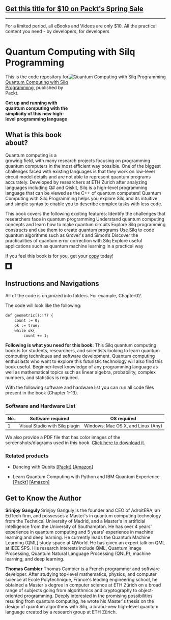 ## [Get this title for $10 on Packt's Spring Sale](https://www.packt.com/B16718?utm_source=github&utm_medium=packt-github-repo&utm_campaign=spring_10_dollar_2022)
-----
For a limited period, all eBooks and Videos are only $10. All the practical content you need \- by developers, for developers

# Quantum Computing with Silq Programming

<a href="https://www.packtpub.com/in/programming/quantum-computing-with-silq-programming?utm_source=github&utm_medium=repository&utm_campaign=9781800569669"><img src="https://static.packt-cdn.com/products/9781800569669/cover/smaller" alt="Quantum Computing with Silq Programming" height="256px" align="right"></a>

This is the code repository for [Quantum Computing with Silq Programming](https://www.packtpub.com/in/programming/quantum-computing-with-silq-programming?utm_source=github&utm_medium=repository&utm_campaign=9781800569669), published by Packt.

**Get up and running with quantum computing with the simplicity of this new high-level programming language**

## What is this book about?
Quantum computing is a growing field, with many research projects focusing on programming quantum computers in the most efficient way possible. One of the biggest challenges faced with existing languages is that they work on low-level circuit model details and are not able to represent quantum programs accurately. Developed by researchers at ETH Zurich after analyzing languages including Q# and Qiskit, Silq is a high-level programming language that can be viewed as the C++ of quantum computers! Quantum Computing with Silq Programming helps you explore Silq and its intuitive and simple syntax to enable you to describe complex tasks with less code. 

This book covers the following exciting features:
Identify the challenges that researchers face in quantum programming
Understand quantum computing concepts and learn how to make quantum circuits
Explore Silq programming constructs and use them to create quantum programs
Use Silq to code quantum algorithms such as Grover's and Simon’s
Discover the practicalities of quantum error correction with Silq
Explore useful applications such as quantum machine learning in a practical way

If you feel this book is for you, get your [copy](https://www.amazon.com/dp/1800569661) today!

<a href="https://www.packtpub.com/?utm_source=github&utm_medium=banner&utm_campaign=GitHubBanner"><img src="https://raw.githubusercontent.com/PacktPublishing/GitHub/master/GitHub.png" 
alt="https://www.packtpub.com/" border="5" /></a>

## Instructions and Navigations
All of the code is organized into folders. For example, Chapter02.

The code will look like the following:
```
def geometric():!?? {
    count := 0;
    ok := true;
    while ok{
        count += 1;
```

**Following is what you need for this book:**
This Silq quantum computing book is for students, researchers, and scientists looking to learn quantum computing techniques and software development. Quantum computing enthusiasts who want to explore this futuristic technology will also find this book useful. Beginner-level knowledge of any programming language as well as mathematical topics such as linear algebra, probability, complex numbers, and statistics is required.

With the following software and hardware list you can run all code files present in the book (Chapter 1-13).
### Software and Hardware List
| No. | Software required | OS required |
| -------- | ------------------------------------ | ----------------------------------- |
| 1 | Visual Studio with Silq plugin | Windows, Mac OS X, and Linux (Any) |


We also provide a PDF file that has color images of the screenshots/diagrams used in this book. [Click here to download it](https://static.packt-cdn.com/downloads/9781800569669_ColorImages.pdf).

### Related products
* Dancing with Qubits [[Packt]](https://www.packtpub.com/product/dancing-with-qubits/9781838827366?utm_source=github&utm_medium=repository&utm_campaign=9781838827366) [[Amazon]](https://www.amazon.com/dp/1838827366)

* Learn Quantum Computing with Python and IBM Quantum Experience [[Packt]](https://www.packtpub.com/product/learn-quantum-computing-with-python-and-ibm-quantum-experience/9781838981006?utm_source=github&utm_medium=repository&utm_campaign=9781838981006) [[Amazon]](https://www.amazon.com/dp/1838981004)

## Get to Know the Author
**Srinjoy Ganguly**
Srinjoy Ganguly is the founder and CEO of AdroitERA, an EdTech firm, and possesses a Master's in quantum computing technology from the Technical University of Madrid, and a Master's in artificial intelligence from the University of Southampton. He has over 4 years' experience in quantum computing and 5 years' experience in machine learning and deep learning. He currently leads the Quantum Machine Learning (QML) study space at QWorld. He has given an expert talk on QML at IEEE SPS. His research interests include QML, Quantum Image Processing, Quantum Natural Language Processing (QNLP), machine learning, and deep learning.

**Thomas Cambier**
Thomas Cambier is a French programmer and software developer. After studying top-level mathematics, physics, and computer science at Ecole Polytechnique, France's leading engineering school, he obtained a Master's degree in computer science at ETH Zürich on a broad range of subjects going from algorithmics and cryptography to object-oriented programming. Deeply interested in the promising possibilities resulting from quantum computing, he wrote his Master's thesis on the design of quantum algorithms with Silq, a brand-new high-level quantum language created by a research group at ETH Zürich.

